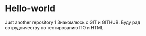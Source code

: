 # Hello-world
Just another repository 1
Знакомлюсь с  GIT и GITHUB.
Буду рад сотрудничеству по тестированию ПО и HTML.
